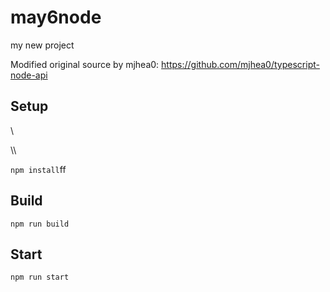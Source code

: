# may6node

my new project

Modified original source by mjhea0: https://github.com/mjhea0/typescript-node-api

## Setup























\\








\\\






























`npm install`ff












## Build







`npm run build`





## Start

`npm run start`


